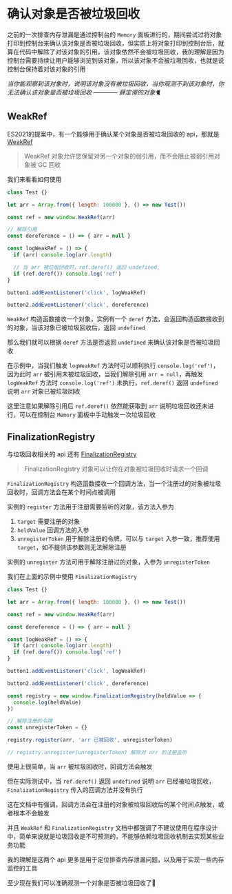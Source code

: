 # 确认对象是否被垃圾回收

之前的一次排查内存泄漏是通过控制台的 `Memory` 面板进行的，期间尝试过将对象打印到控制台来确认该对象是否被垃圾回收，但实质上将对象打印到控制台后，就算在代码中解除了对该对象的引用，该对象依然不会被垃圾回收，我的理解是因为控制台需要持续让用户能够浏览到该对象，所以该对象不会被垃圾回收，也就是说控制台保持着对该对象的引用

*当你能观察到该对象时，说明该对象没有被垃圾回收，当你观测不到该对象时，你无法确认该对象是否被垃圾回收 ———— 薛定谔的对象🐈*

## WeakRef

ES2021的提案中，有一个能够用于确认某个对象是否被垃圾回收的 api，那就是 [WeakRef](https://developer.mozilla.org/zh-CN/docs/Web/JavaScript/Reference/Global_Objects/WeakRef)

> WeakRef 对象允许您保留对另一个对象的弱引用，而不会阻止被弱引用对象被 GC 回收

我们来看看如何使用

```javascript
class Test {}

let arr = Array.from({ length: 100000 }, () => new Test())

const ref = new window.WeakRef(arr)

// 解除引用
const dereference = () => { arr = null }

const logWeakRef = () => {
  if (arr) console.log(arr.length)

  // 当 arr 被垃圾回收时，ref.deref() 返回 undefined
  if (ref.deref()) console.log('ref')
}

button1.addEventListener('click', logWeakRef)

button2.addEventListener('click', dereference)
```

`WeakRef` 构造函数接收一个对象，实例有一个 `deref` 方法，会返回构造函数接收到的对象，当该对象已被垃圾回收后，返回 `undefined`

那么我们就可以根据 `deref` 方法是否返回 `undefined` 来确认该对象是否被垃圾回收

在示例中，当我们触发 `logWeakRef` 方法时可以顺利执行 `console.log('ref')`，因为此时 `arr` 被引用未被垃圾回收，当我们解除引用 `arr = null`，再触发 `logWeakRef` 方法时 `console.log('ref')` 未执行，`ref.deref()` 返回 `undefined` 说明 `arr` 对象已被垃圾回收

这里注意如果解除引用后 `ref.deref()` 依然能获取到 `arr` 说明垃圾回收还未进行，可以在控制台 `Memory` 面板中手动触发一次垃圾回收

## FinalizationRegistry

与垃圾回收相关的 api 还有 [FinalizationRegistry](https://developer.mozilla.org/zh-CN/docs/Web/JavaScript/Reference/Global_Objects/FinalizationRegistry)

> FinalizationRegistry 对象可以让你在对象被垃圾回收时请求一个回调

`FinalizationRegistry` 构造函数接收一个回调方法，当一个注册过的对象被垃圾回收时，回调方法会在某个时间点被调用

实例的 `register` 方法用于注册需要监听的对象，该方法入参为

1. `target` 需要注册的对象
2. `heldValue` 回调方法的入参
3. `unregisterToken` 用于解除注册的令牌，可以与 `target` 入参一致，推荐使用 `target`，如不提供该参数则无法解除注册

实例的 `unregister` 方法可用于解除注册过的对象，入参为 `unregisterToken`

我们在上面的示例中使用 `FinalizationRegistry`

```javascript
class Test {}

let arr = Array.from({ length: 100000 }, () => new Test())

const ref = new window.WeakRef(arr)

const dereference = () => { arr = null }

const logWeakRef = () => {
  if (arr) console.log(arr.length)
  if (ref.deref()) console.log('ref')
}

button1.addEventListener('click', logWeakRef)

button2.addEventListener('click', dereference)

const registry = new window.FinalizationRegistry(heldValue => {
  console.log(heldValue)
})

// 解除注册的令牌
const unregisterToken = {}

registry.register(arr, 'arr 已被回收', unregisterToken)

// registry.unregister(unregisterToken) 解除对 arr 的注册监听
```

使用上很简单，当 `arr` 被垃圾回收时，回调方法会触发

但在实际测试中，当 `ref.deref()` 返回 `undefined` 说明 `arr` 已经被垃圾回收，`FinalizationRegistry` 传入的回调方法并没有执行

这在文档中有强调，回调方法会在注册的对象被垃圾回收后的某个时间点触发，或者根本不会触发

并且 `WeakRef` 和 `FinalizationRegistry` 文档中都强调了不建议使用在程序设计中，简单来说就是垃圾回收是不可预测的，不能够依赖垃圾回收机制去实现某些业务功能

我的理解是这两个 api 更多是用于定位排查内存泄漏问题，以及用于实现一些内存监控的工具

至少现在我们可以准确观测一个对象是否被垃圾回收了👀
